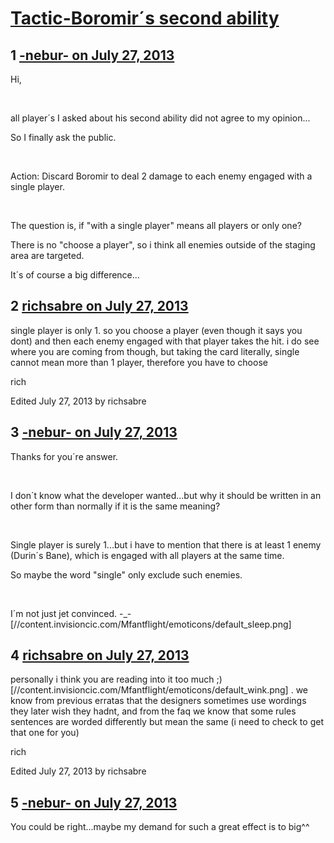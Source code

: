 # [Tactic-Boromir´s second ability](https://community.fantasyflightgames.com/topic/87244-tactic-boromir%C2%B4s-second-ability/)

## 1 [-nebur- on July 27, 2013](https://community.fantasyflightgames.com/topic/87244-tactic-boromir%C2%B4s-second-ability/?do=findComment&comment=823858)

Hi,

 

all player´s I asked about his second ability did not agree to my opinion...

So I finally ask the public.

 

Action: Discard Boromir to deal 2 damage to each enemy engaged with a single player.

 

The question is, if "with a single player" means all players or only one?

There is no "choose a player", so i think all enemies outside of the staging area are targeted.

It´s of course a big difference...

## 2 [richsabre on July 27, 2013](https://community.fantasyflightgames.com/topic/87244-tactic-boromir%C2%B4s-second-ability/?do=findComment&comment=823861)

single player is only 1. so you choose a player (even though it says you dont) and then each enemy engaged with that player takes the hit. i do see where you are coming from though, but taking the card literally, single cannot mean more than 1 player, therefore you have to choose

rich

Edited July 27, 2013 by richsabre

## 3 [-nebur- on July 27, 2013](https://community.fantasyflightgames.com/topic/87244-tactic-boromir%C2%B4s-second-ability/?do=findComment&comment=823945)

Thanks for you´re answer.

 

I don´t know what the developer wanted...but why it should be written in an other form than normally if it is the same meaning?

 

Single player is surely 1...but i have to mention that there is at least 1 enemy (Durin´s Bane), which is engaged with all players at the same time.

So maybe the word "single" only exclude such enemies.

 

I´m not just jet convinced. -_- [//content.invisioncic.com/Mfantflight/emoticons/default_sleep.png]

## 4 [richsabre on July 27, 2013](https://community.fantasyflightgames.com/topic/87244-tactic-boromir%C2%B4s-second-ability/?do=findComment&comment=824061)

personally i think you are reading into it too much ;) [//content.invisioncic.com/Mfantflight/emoticons/default_wink.png] . we know from previous erratas that the designers sometimes use wordings they later wish they hadnt, and from the faq we know that some rules sentences are worded differently but mean the same (i need to check to get that one for you)

rich

Edited July 27, 2013 by richsabre

## 5 [-nebur- on July 27, 2013](https://community.fantasyflightgames.com/topic/87244-tactic-boromir%C2%B4s-second-ability/?do=findComment&comment=824216)

You could be right...maybe my demand for such a great effect is to big^^


